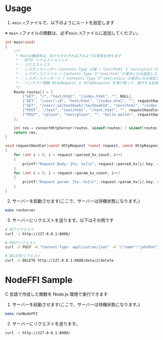 # Usage

1. `main.c`ファイルで、以下のようにルートを設定します

※ `main.c`ファイルの関数は、必ず`main.h`ファイルに追加してください。

```c
int main(void)
{
    /**
     * Route構造体は、左からそれぞれ以下のような意味を持ちます
     * - HTTP リクエストメソッド
     * - リクエストパス
     * - レスポンスヘッダー`Contents-Type`の値 (`text/html`と`text/plain`のみ設定可能です)
     * - レスポンスファイル (`Contents-Type`が`text/html`の場合にのみ指定したファイルが出力されます)
     * - レスポンスメッセージ (`Contents-Type`が`text/plain`の場合にのみ指定した文字列が出力されます)
     * - ハンドラー関数 HttpRequest と HttpResponse を受け取って、実行する処理を指定できます。リクエストが正常な場合に、この処理は実行されます
     */
    Route routes[] = {
        {"GET", "/", "text/html", "/index.html", "", NULL},
        {"GET", "/user/:id", "text/html", "/index.html", "", requestHandler},
        {"GET", "/user/:id/textbook/:textbookId", "text/html", "/index.html", "", requestHandler},
        {"POST", "/test", "text/html", "/test.html", "", requestHandler},
        {"POST", "/plain", "text/plain", "", "hello world!", requestHandler},
    };

    int res = connectHttpServer(routes, sizeof(routes) / sizeof(routes[0]));
    return res;
}

void requestHandler(const HttpRequest *const request, const HttpResponse *const response)
{
    for (int i = 0; i < request->parsed_kv_count; i++)
    {
        printf("Request Body: {%s: %s}\n", request->parsed_kv[i].key, request->parsed_kv[i].value);
    }
    for (int i = 0; i < request->param_kv_count; i++)
    {
        printf("Request param: {%s: %s}\n", request->param_kv[i].key, request->param_kv[i].value);
    }
}
```

2. サーバーを起動させます(ここで、サーバーは待機状態になります。)

```bash
make runServer
```

3. サーバーにリクエストを送ります。以下はその例です

```bash
# GETリクエスト
curl -i http://127.0.0.1:8080/

# POSTリクエスト
curl -X POST -H "Content-Type: application/json" -d '{"name":"johnDoe"}' http://127.0.0.1:8080/user/

# DELETEリクエスト
curl -X DELETE http://127.0.0.1:8080/data/2/delete
```

# NodeFFI Sample

C 言語で作成した関数を Node.js 環境で実行できます

1. サーバーを起動させます(ここで、サーバーは待機状態になります。)

```bash
make runNodeFFI
```

2. サーバーにリクエストを送ります。

```bash
curl -i http://127.0.0.1:8080/
```
